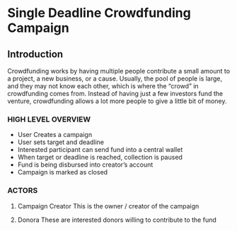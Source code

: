 # Single Deadline Crowdfunding Campaign
## Introduction
Crowdfunding works by having multiple people contribute a small amount to a project, a new business, or a cause. Usually, the pool of people is large, and they may not know each other, which is where the “crowd” in crowdfunding comes from. Instead of having just a few investors fund the venture, crowdfunding allows a lot more people to give a little bit of money.

### HIGH LEVEL OVERVIEW

- User Creates a campaign
- User sets target and deadline 
- Interested participant can send fund into a central wallet
- When target or deadline is reached, collection is paused
- Fund is being disbursed into creator’s account 
- Campaign is marked as closed

### ACTORS

1. Campaign Creator
This is the owner / creator of the campaign

2. Donora
These are interested donors willing to contribute to the fund
